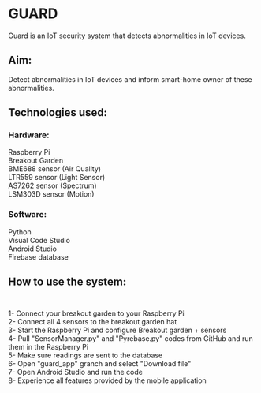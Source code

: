 # GUARD  <br />

Guard is an IoT security system that detects abnormalities in IoT devices. <br />

## Aim:<br />

Detect abnormalities in IoT devices and inform smart-home owner of these abnormalities.<br />

## Technologies used: <br />

### Hardware:<br />
Raspberry Pi<br />
Breakout Garden<br />
BME688 sensor (Air Quality)<br />
LTR559 sensor (Light Sensor)<br />
AS7262 sensor (Spectrum)<br />
LSM303D sensor (Motion)<br />

### Software:<br />
Python<br />
Visual Code Studio<br />
Android Studio<br />
Firebase database<br />

## How to use the system:  <br /><br />
1- Connect your breakout garden to your Raspberry Pi<br />
2- Connect all 4 sensors to the breakout garden hat<br />
3- Start the Raspberry Pi and configure Breakout garden + sensors<br />
4- Pull "SensorManager.py" and "Pyrebase.py" codes from GitHub and run them in the Raspberry Pi<br />
5- Make sure readings are sent to the database<br />
6- Open "guard_app" granch and select "Download file"<br />
7- Open Android Studio and run the code<br />
8- Experience all features provided by the mobile application

